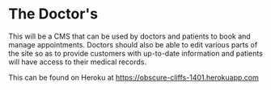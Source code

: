 # The Doctor's

This will be a CMS that can be used by doctors and patients to book and manage appointments. Doctors should also be able to edit various parts of the site so as to provide customers with up-to-date information and patients will have access to their medical records.

This can be found on Heroku at https://obscure-cliffs-1401.herokuapp.com
